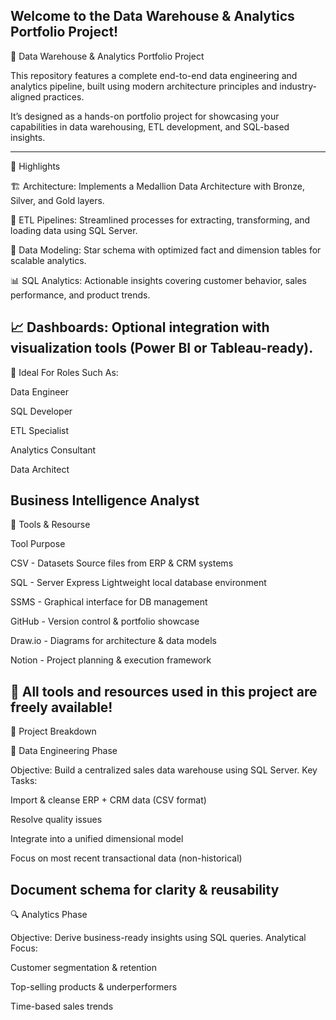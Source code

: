 Welcome to the Data Warehouse & Analytics Portfolio Project! 
-----------------------------------------------------------------------------------------------------------------
🚀 Data Warehouse & Analytics Portfolio Project

This repository features a complete end-to-end data engineering and analytics pipeline, built using modern architecture principles and industry-aligned practices.

It’s designed as a hands-on portfolio project for showcasing your capabilities in data warehousing, ETL development, and SQL-based insights.

-------------------------------------------------------------------------------------------------------------------
📌 Highlights

🏗️ Architecture: Implements a Medallion Data Architecture with Bronze, Silver, and Gold layers.

🔄 ETL Pipelines: Streamlined processes for extracting, transforming, and loading data using SQL Server.

📐 Data Modeling: Star schema with optimized fact and dimension tables for scalable analytics.

📊 SQL Analytics: Actionable insights covering customer behavior, sales performance, and product trends.

📈 Dashboards: Optional integration with visualization tools (Power BI or Tableau-ready).
----------------------------------------------------------------------------------------------------------
🧠 Ideal For Roles Such As:

Data Engineer

SQL Developer

ETL Specialist

Analytics Consultant

Data Architect

Business Intelligence Analyst
-----------------------------------------------------------------------------------------------------------
🧰 Tools & Resourse

Tool	Purpose

CSV - Datasets	Source files from ERP & CRM systems

SQL - Server Express	Lightweight local database environment

SSMS - Graphical interface for DB management

GitHub - Version control & portfolio showcase

Draw.io -	Diagrams for architecture & data models

Notion - Project planning & execution framework

📌 All tools and resources used in this project are freely available!
------------------------------------------------------------------------------------------------------------
📂 Project Breakdown

🧱 Data Engineering Phase

Objective: Build a centralized sales data warehouse using SQL Server. Key Tasks:

Import & cleanse ERP + CRM data (CSV format)

Resolve quality issues

Integrate into a unified dimensional model

Focus on most recent transactional data (non-historical)

Document schema for clarity & reusability
-------------------------------------------------------------------------------------------------------------------
🔍 Analytics Phase

Objective: Derive business-ready insights using SQL queries. Analytical Focus:

Customer segmentation & retention

Top-selling products & underperformers

Time-based sales trends
